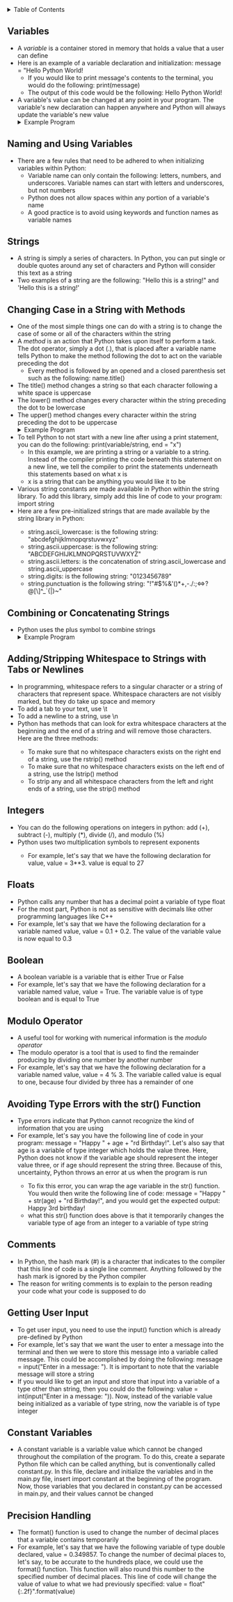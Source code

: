 <details>
<summary>Table of Contents</summary>
<ol>
  <li>
    <a href='#variables'>Variables</a>
  </li>
  <li>
    <a href='#naming-and-using-variables'>Naming and Using Variables</a>
  </li>
  <li>
    <a href='#strings'>Strings</a>
  </li>  
  <li>
    <a href='#changing-case-in-a-string-with-methods'>Changing Case in a String with Methods</a>
  </li> 
  <li>
    <a href='#combining-or-concatenating-strings'>Combining or Concatenating Strings</a>
  </li>
  <li>
    <a href='#adding/stripping-whitespace-to-strings-with-tabs-or-newlines'>Adding/Stripping Whitespace to Strings with Tabs or Newlines</a>
  </li>   
  <li>
    <a href='#integers'>Integers</a>
  </li>
  <li>
    <a href='floats'>Floats</a>
  </li>
  <li>
    <a href='#boolean'>Boolean</a>
  </li>
  <li>
    <a href='#modulo-operator'>Modulo Operator</a>
  </li>
  <li>
    <a href='#avoiding-type-errors-with-the-str()-function'>Avoiding Type Errors with the str() Function</a>
  </li> 
  <li>
    <a href='#comments'>Comments</a>
  </li>   
  <li>
    <a href='#getting-user-input'>Getting User Input</a>
  </li>
  <li>
    <a href='#constant-variables'>Constant Variables</a>
  </li>
  <li>
    <a href='precision-handling'>Precision Handling</a>
  </li>              
</ol>
</details>

## Variables
<ul>
  <li>
    <a>A <em>variable</em> is a container stored in memory that holds a value that a user can define</a>
  </li>
  <li>
    <a>Here is an example of a variable declaration and initialization: message = "Hello Python World!</a>
      <ul>
        <li>
          <a>If you would like to print message's contents to the terminal, you would do the following: print(message)</a>
        </li>
        <li>
          <a>The output of this code would be the following: Hello Python World!</a>
        </li>
      </ul>
    </a>
  </li>
  <li>
    <a>A variable's value can be changed at any point in your program.  The variable's new declaration can happen anywhere and Python will always update the variable's new value</a>
  </li>
  <details>
  <summary>Example Program</summary>
    <ul>
      <pre>
        <code>
          message = "hello world"        
          print(message)
          message = "hello"
          print(message)
        </code>
      </pre> 
      <details>
      <summary>Output</summary>
        <pre>
          <code>
            hello world
            hello
          </code>
        </pre>     
      </details>
    </ul>  
  </details>
</ul>  

## Naming and Using Variables
<ul>
  <li>
    <a>There are a few rules that need to be adhered to when initializing variables within Python:<a>
    <ul>
      <li>
        <a>Variable name can only contain the following: letters, numbers, and underscores.  Variable names can start with letters and underscores, but not numbers</a>
      </li>
      <li>
        <a>Python does not allow spaces within any portion of a variable's name</a>
      </li>
      <li>
        <a>A good practice is to avoid using keywords and function names as variable names</a>
      </li>
    </ul>  
  </li>
</ul>   

## Strings
<ul>
  <li>
    <a>A string is simply a series of characters.  In Python, you can put single or double quotes around any set of characters and Python will consider this text as a string</a>
  </li>
  <li>
    <a>Two examples of a string are the following: "Hello this is a string!" and 'Hello this is a string!'</a>
  </li>  
</ul>  

## Changing Case in a String with Methods
<ul>
  <li>
    <a>One of the most simple things one can do with a string is to change the case of some or all of the characters within the string</a>
  </li>
  <li>
    <a>A <em>method</em> is an action that Python takes upon itself to perform a task.  The dot operator, simply a dot (.), that is placed after a variable name tells Python to make the method following the dot to act on the variable preceding the dot</a>  
    <ul>
      <li>
        <a>Every method is followed by an opened and a closed parenthesis set such as the following: name.title()</a>
      </li>
    </ul>
  <li>
    <a>The title() method changes a string so that each character following a white space is uppercase</a>
  </li>  
  <li>
    <a>The lower() method changes every character within the string preceding the dot to be lowercase</a>
  </li>
  <li>
    <a>The upper() method changes every character within the string preceding the dot to be uppercase</a>  
  </li>      
  <details>
  <summary>Example Program</summary>
    <ul>
      <pre>
        <code>
          message = "hello world"
          print(message)
          message = message.upper()
          print(message)
          message = "hello"
          print(message)
        </code>
      </pre>  
      <details>
      <summary>Output</summary>
        <pre>
          <code>
          hello world
          HELLO WORLD
          hello
          </code>
        </pre>  
      </details>
    </ul>  
  </details>
  <li>
    <a>To tell Python to not start with a new line after using a print statement, you can do the following: print(variable/string, end = "x")</a>
    <ul>
      <li>
        <a>In this example, we are printing a string or a variable to a string.  Instead of the compiler printing the code beneath this statement on a new line, we tell the compiler to print the statements underneath this statements based on what x is</a> 
      </li> 
      <li> 
        <a>x is a string that can be anything you would like it to be</a>
      </li> 
    </ul>   
  </li> 
  <li>
    <a>Various string constants are made available in Python within the string library.  To add this library, simply add this line of code to your program: import string</a>
  </li>
  <li>
    <a>Here are a few pre-initialized strings that are made available by the string library in Python:</a>
  </li>  
  <ul>
    <li>
      <a>string.ascii_lowercase: is the following string: "abcdefghijklmnopqrstuvwxyz"</a>
    </li> 
    <li>
      <a>string.ascii.uppercase: is the following string: "ABCDEFGHIJKLMNOPQRSTUVWXYZ"</a>
    </li>  
    <li>
      <a>string.ascii.letters: is the concatenation of string.ascii_lowercase and string.ascii_uppercase</a>
    </li>
    <li>
      <a>string.digits: is the following string: "0123456789"</a>
    </li>
    <li>
      <a>string.punctuation is the following string: "!"#$%&'()*+,-./:;<=>?@[\]^_`{|}~"</a> 
    </li>  
  </ul>
</ul>   

## Combining or Concatenating Strings
<ul>
  <li>
    <a>Python uses the plus symbol to combine strings</a>
  </li>
  <details>
  <summary>Example Program</summary>
    <ul>
      <pre>
        <code>
          firstName = "Garrett"<br />
          lastName = "Ellis"</br />
	  fullName = firstName + " " + lastName<br />
          print(fullName)<br />
        </code>
      </pre> 
      <details>
      <summary>Output</summary>
        <pre>
          <code>
            Garrett Ellis
          </code>
        </pre>     
      </details>
    </ul>  
  </details> 
</ul>    

## Adding/Stripping Whitespace to Strings with Tabs or Newlines
<ul>
  <li>
    <a>In programming, whitespace refers to a singular character or a string of characters that represent space.  Whitespace characters are not visibly marked, but they do take up space and memory</a>
  </li>
  <li>
    <a>To add a tab to your text, use \t</a>
  </li>
  <li>
    <a>To add a newline to a string, use \n</a>
  </li>      
  <li>
    <a>Python has methods that can look for extra whitespace characters at the beginning and the end of a string and will remove those characters.  Here are the three methods:</a>
  </li>
  <ul>
    <li>
      <a>To make sure that no whitespace characters exists on the right end of a string, use the rstrip() method</a>  
    </li>  
    <li>
      <a>To make sure that no whitespace characters exists on the left end of a string, use the lstrip() method</a>
    </li>  
    <li>
      <a>To strip any and all whitespace characters from the left and right ends of a string, use the strip() method</a>
    </li>  
  </ul>  
</ul>  

## Integers
<ul>
  <li>
    <a>You can do the following operations on integers in python: add (+), subtract (-), multiply (*), divide (/), and modulo (%)</a>
  </li>
  <li>
    <a>Python uses two multiplication symbols to represent exponents</a>
  </li>  
  <ul>
    <li>
      <a>For example, let's say that we have the following declaration for value, value = 3**3. value is equal to 27</a>
    </li>
  </ul>
</ul> 

## Floats
<ul>
  <li>
    <a>Python calls any number that has a decimal point a variable of type float</a>
  </li>
  <li>
    <a>For the most part, Python is not as sensitive with decimals like other programming languages like C++</a>
  </li>
  <li>
    <a>For example, let's say that we have the following declaration for a variable named value, value =  0.1 + 0.2.  The value of the variable value is now equal to 0.3</a> 
  </li>
</ul>

## Boolean
<ul>
  <li>
    <a>A boolean variable is a variable that is either True or False</a>
  </li>
  <li>
    <a>For example, let's say that we have the following declaration for a variable named value, value = True.  The variable value is of type boolean and is equal to True</a>
  </li>  
</ul>  

## Modulo Operator
<ul>
  <li>
    <a>A useful tool for working with numerical information is the <em>modulo operator</em></a>
  </li>
  <li>
    <a>The modulo operator is a tool that is used to find the remainder producing by dividing one number by another number</a>
  </li>
  <li>
    <a>For example, let's say that we have the following declaration for a variable named value, value = 4 % 3.  The variable called value is equal to one, because four divided by three has a remainder of one</a> 
  </li>
</ul>       

## Avoiding Type Errors with the str() Function
<ul>
  <li>
    <a>Type errors indicate that Python cannot recognize the kind of information that you are using</a>
  </li>
  <li>
    <a>For example, let's say you have the following line of code in your program: message = "Happy " + age + "rd Birthday!".  Let's also say that age is a variable of type integer which holds the value three.  Here, Python does not know if the variable age should represent the integer value three, or if age should represent the string three.  Because of this, uncertainty, Python throws an error at us when the program is run</a>
  </li>  
  <ul>
    <li>
      <a>To fix this error, you can wrap the age variable in the str() function.  You would then write the following line of code: message = "Happy " + str(age) + "rd Birthday!", and you would get the expected output: Happy 3rd birthday!
    </li>
    <li> 
      <a>what this str() function does above is that it temporarily changes the variable type of age from an integer to a variable of type string</a>
    </li>
  </ul>    
</ul>  

## Comments
<ul>
  <li>
    <a>In Python, the hash mark (#) is a character that indicates to the compiler that this line of code is a single line comment.  Anything followed by the hash mark is ignored by the Python compiler</a>
  </li>
  <li>
    <a>The reason for writing comments is to explain to the person reading your code what your code is supposed to do</a>
  </li>
</ul>   

## Getting User Input
<ul>
  <li>
    <a>To get user input, you need to use the input() function which is already pre-defined by Python</a>
  </li>
  <li>
    <a>For example, let's say that we want the user to enter a message into the terminal and then we were to store this message into a variable called message.  This could be accomplished by doing the following: message = input("Enter in a message: ").  It is important to note that the variable message will store a string</a>
  </li>
  <li>
    <a>If you would like to get an input and store that input into a variable of a type other than string, then you could do the following: value = int(input("Enter in a message: ")).  Now, instead of the variable value being initialized as a variable of type string, now the variable is of type integer</a>
  </li>
</ul>

## Constant Variables
<ul>
  <li>
    <a>A constant variable is a variable value which cannot be changed throughout the compilation of the program.  To do this, create a separate Python file which can be called anything, but is conventionally called constant.py.  In this file, declare and initialize the variables and in the main.py file, insert import constant at the beginning of the program.  Now, those variables that you declared in constant.py can be accessed in main.py, and their values cannot be changed</a>
  </li>
</ul>

## Precision Handling
<ul>
  <li>
    <a>The format() function is used to change the number of decimal places that a variable contains temporarily</a>
  </li>
  <li>
    <a>For example, let's say that we have the following variable of type double declared, value = 0.349857.  To change the number of decimal places to, let's say, to be accurate to the hundreds place, we could use the format() function.  This function will also round this number to the specified number of decimal places.  This line of code will change the value of value to what we had previously specified: value = float"{:.2f}".format(value)</a>
  </li>
</ul>
